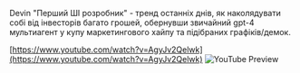 <!--
date: 2025-02-02T23:23:04.021Z
-->

Devin "Перший ШІ розробник" - тренд останніх днів, як наколядувати собі від інвесторів багато грошей, обернувши звичайний gpt-4 мультиагент у купу маркетингового хайпу та підібраних графіків/демок.


[https://www.youtube.com/watch?v=AgyJv2Qelwk](https://www.youtube.com/watch?v=AgyJv2Qelwk)
![YouTube Preview](https://img.youtube.com/vi/AgyJv2Qelwk/mqdefault.jpg)
